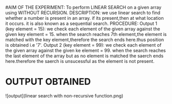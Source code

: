 #AIM OF THE EXPERIMENT:
To perform LINEAR SEARCH on a given array using WITHOUT RECURSION.
DESCRIPTION:
we use linear search to find whether a number is present in an array.
if its present,then at what location it occurs.
it is also known as a sequential search.
PROCEDURE:
Output 1 (key element = 15):
we check each element of the given array against the given key element = 15.
when the search reaches 7th element,the element is matched with the key element,therefore the search ends here.thus position is obtained i.e '7'.
Output 2 (key element = 99):
we check each element of the given array against the given ke element = 99.
when the search reaches the last element of the array but as no element is matched the saerch ends here.therefore the saerch is unsucessful as the element is not present.
# OUTPUT OBTAINED
![output](linear search with non-recursive function.png)

